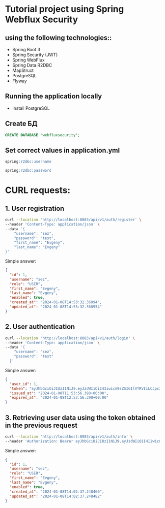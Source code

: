 Tutorial project using Spring Webflux Security
================================


## using the following technologies::
 - Spring Boot 3
 - Spring Security (JWT)
 - Spring WebFlux
 - Spring Data R2DBC
 - MapStruct
 - PostgreSQL
 - Flyway


## Running the application locally
- Install PostgreSQL

## Create БД
```sql
CREATE DATABASE "webfluxsecurity";
```

## Set correct values in application.yml
```sql
spring:r2dbc:username
```

```sql
spring:r2dbc:password
```

# CURL requests:

## 1. User registration
```bash
curl --location 'http://localhost:8083/api/v1/auth/register' \
--header 'Content-Type: application/json' \
--data '{
    "username": "sez",
    "password": "test",
    "first_name": "Evgeny",
    "last_name": "Evgeny"
}'
```

Simple answer:
```json
{
  "id": 1,
  "username": "sez",
  "role": "USER",
  "first_name": "Evgeny",
  "last_name": "Evgeny",
  "enabled": true,
  "created_at": "2024-01-08T14:53:32.36094",
  "updated_at": "2024-01-08T14:53:32.360954"
}
```

## 2. User authentication
```bash
curl --location 'http://localhost:8083/api/v1/auth/login' \
--header 'Content-Type: application/json' \
--data '{
    "username": "sez",
    "password": "test"
  }'
```

Simple answer:
```json
{
  "user_id": 1,
  "token": "eyJhbGciOiJIUzI1NiJ9.eyJzdWIiOiI4Iiwicm9sZSI6IlVTRVIiLCJpc3MiOiJtZSIsImV4cCI6MTcwNDgwMTM1NSwiaWF0IjoxNzA0Nzk3NzU1LCJqdGkiOiJjNGZjNjAwYS0wZTNiLTRjOTQtOTcyOS04ODczMDJmYjljYjIiLCJ1c2VybmFtZSI6InNleiJ9.BRyM37EfTfSoqh8S-gApm_uEz3ket1HgBXGb-DdCoOI",
  "issued_at": "2024-01-08T11:53:56.390+00:00",
  "expires_at": "2024-01-08T12:53:56.390+00:00"
}
```

## 3. Retrieving user data using the token obtained in the previous request

```bash
curl --location 'http://localhost:8083/api/v1/auth/info' \
--header 'Authorization: Bearer eyJhbGciOiJIUzI1NiJ9.eyJzdWIiOiI4Iiwicm9sZSI6IlVTRVIiLCJpc3MiOiJtZSIsImV4cCI6MTcwNDgwMTM1NSwiaWF0IjoxNzA0Nzk3NzU1LCJqdGkiOiJjNGZjNjAwYS0wZTNiLTRjOTQtOTcyOS04ODczMDJmYjljYjIiLCJ1c2VybmFtZSI6InNleiJ9.BRyM37EfTfSoqh8S-gApm_uEz3ket1HgBXGb-DdCoOI'
```

Simple answer:
```json
{
  "id": 1,
  "username": "sez",
  "role": "USER",
  "first_name": "Evgeny",
  "last_name": "Evgeny",
  "enabled": true,
  "created_at": "2024-01-08T14:02:37.248466",
  "updated_at": "2024-01-08T14:02:37.248482"
}
```
